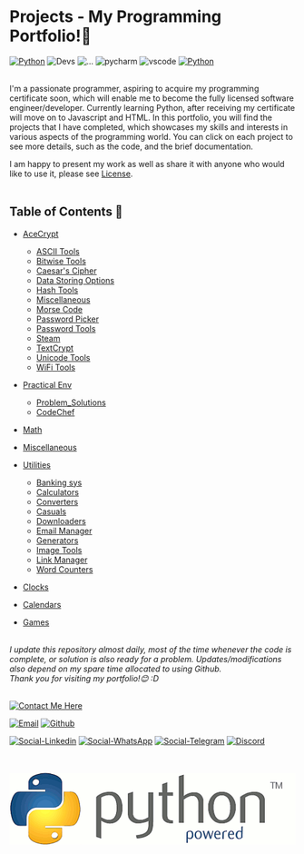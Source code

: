 # Projects - My Programming Portfolio!👋

[![Python](https://img.shields.io/badge/made_with-python-a60505?style=for-the-badge&logo=python&logoColor=white&labelColor=ed0707)](https://www.python.org/)
![Devs](https://img.shields.io/badge/Built%20by-Developers_%3C/%3E-077aab?style=for-the-badge&logoColor=white&labelColor=05b2fc)
![...](https://img.shields.io/badge/pypi-3775A9?style=for-the-badge&logo=pypi&logoColor=white)
![pycharm](https://img.shields.io/badge/PyCharm-000000.svg?&style=for-the-badge&logo=PyCharm&logoColor=white)
![vscode](https://img.shields.io/badge/VSCode-0078D4?style=for-the-badge&logo=visual%20studio%20code&logoColor=white)
[![Python](https://img.shields.io/badge/Python-FFD43B?style=for-the-badge&logo=python&logoColor=blue)](https://www.python.org/)
<br><br>

I'm a passionate programmer, aspiring to acquire my programming certificate soon, which will enable me to become the fully licensed software engineer/developer. Currently learning Python, after receiving my certificate will move on to Javascript and HTML. In this portfolio, you will find the projects that I have completed, which showcases my skills and interests in various aspects of the programming world. You can click on each project to see more details, such as the code, and the brief documentation.
<br>

I am happy to present my work as well as share it with anyone who would like to use it, please see [License](https://github.com/swissnx/Projects/blob/main/LICENSE).
<br><br>


## Table of Contents 💎
- [AceCrypt](https://github.com/swissnx/Projects/tree/main/AceCrypt)
  - [ASCII Tools]()
  - [Bitwise Tools]()
  - [Caesar's Cipher]()
  - [Data Storing Options]()
  - [Hash Tools]()
  - [Miscellaneous]()
  - [Morse Code]()
  - [Password Picker]()
  - [Password Tools]()
  - [Steam]()
  - [TextCrypt]()
  - [Unicode Tools]()
  - [WiFi Tools]()

- [Practical Env](https://github.com/swissnx/Projects/tree/main/Practical%20Env)
  - [Problem_Solutions](https://github.com/swissnx/Projects/tree/main/Practical%20Env/Problem_Solutions)
  - [CodeChef](https://github.com/swissnx/Projects/tree/main/Practical%20Env/CodeChef)

- [Math](https://github.com/swissnx/Projects/tree/main/Math)

- [Miscellaneous](https://github.com/swissnx/Projects/tree/main/Others)

- [Utilities](https://github.com/swissnx/Projects/tree/main/Utilities)
  - [Banking sys]()
  - [Calculators]()
  - [Converters]()
  - [Casuals]()
  - [Downloaders]()
  - [Email Manager]()
  - [Generators]()
  - [Image Tools]()
  - [Link Manager]()
  - [Word Counters]()

- [Clocks]()

- [Calendars]()

- [Games](https://github.com/swissnx/Projects/tree/main/Games)
<br><br>

*I update this repository almost daily, most of the time whenever the code is complete, or solution is also ready for a problem. Updates/modifications also depend on my spare time allocated to using Github.<br>
Thank you for visiting my portfolio!😊 :D*
<br><br>


[![Contact Me Here](https://img.shields.io/badge/Contact_Me_here-Details_Below-f7cc0a?style=for-the-badge&logo=dialogflow&logoColor=00ff49&labelColor=0b8f31)](https://github.com/swissnx/Projects/tree/main)

[![Email](https://img.shields.io/badge/Contact_Email-0078D4?style=for-the-badge&logo=microsoft-outlook&logoColor=white)](mailto:shohruh.nx@outlook.de)
[![Github](https://img.shields.io/badge/GitHub_Page-100000?style=for-the-badge&logo=github&logoColor=white)](https://github.com/swissnx)

[![Social-Linkedin](https://img.shields.io/badge/LinkedIn-0077B5?style=for-the-badge&logo=linkedin&logoColor=white)](https://www.linkedin.com/in/shohruh-m/)
[![Social-WhatsApp](https://img.shields.io/badge/WhatsApp-25D366?style=for-the-badge&logo=whatsapp&logoColor=white)](https://wa.me/+971504049557)
[![Social-Telegram](https://img.shields.io/badge/Telegram-2CA5E0?style=for-the-badge&logo=telegram&logoColor=white)](https://t.me/shohruh_m)
[![Discord](https://img.shields.io/badge/Discord-Nyx%235752-5865F2?style=for-the-badge&logo=discord&logoColor=white)](https://discord.com/login)
<br><br><br>

![PythonLogo](https://github.com/swissnx/Projects/blob/main/ico/python%20gif%20(sharpened).gif)
<br>
<br>
